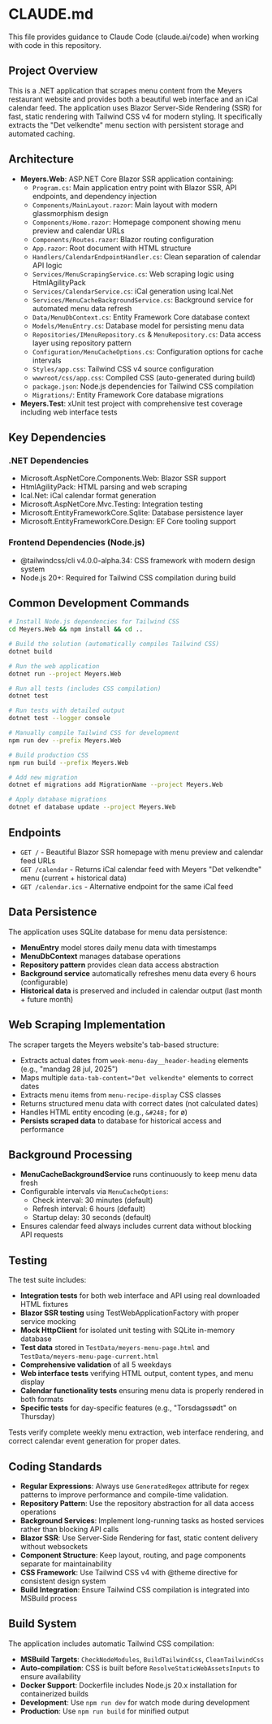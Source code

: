 # CLAUDE.md

This file provides guidance to Claude Code (claude.ai/code) when working with code in this repository.

## Project Overview

This is a .NET application that scrapes menu content from the Meyers restaurant website and provides both a beautiful web interface and an iCal calendar feed. The application uses Blazor Server-Side Rendering (SSR) for fast, static rendering with Tailwind CSS v4 for modern styling. It specifically extracts the "Det velkendte" menu section with persistent storage and automated caching.

## Architecture

- **Meyers.Web**: ASP.NET Core Blazor SSR application containing:
  - `Program.cs`: Main application entry point with Blazor SSR, API endpoints, and dependency injection
  - `Components/MainLayout.razor`: Main layout with modern glassmorphism design
  - `Components/Home.razor`: Homepage component showing menu preview and calendar URLs
  - `Components/Routes.razor`: Blazor routing configuration
  - `App.razor`: Root document with HTML structure
  - `Handlers/CalendarEndpointHandler.cs`: Clean separation of calendar API logic
  - `Services/MenuScrapingService.cs`: Web scraping logic using HtmlAgilityPack
  - `Services/CalendarService.cs`: iCal generation using Ical.Net
  - `Services/MenuCacheBackgroundService.cs`: Background service for automated menu data refresh
  - `Data/MenuDbContext.cs`: Entity Framework Core database context
  - `Models/MenuEntry.cs`: Database model for persisting menu data
  - `Repositories/IMenuRepository.cs` & `MenuRepository.cs`: Data access layer using repository pattern
  - `Configuration/MenuCacheOptions.cs`: Configuration options for cache intervals
  - `Styles/app.css`: Tailwind CSS v4 source configuration
  - `wwwroot/css/app.css`: Compiled CSS (auto-generated during build)
  - `package.json`: Node.js dependencies for Tailwind CSS compilation
  - `Migrations/`: Entity Framework Core database migrations
- **Meyers.Test**: xUnit test project with comprehensive test coverage including web interface tests

## Key Dependencies

### .NET Dependencies
- Microsoft.AspNetCore.Components.Web: Blazor SSR support
- HtmlAgilityPack: HTML parsing and web scraping
- Ical.Net: iCal calendar format generation
- Microsoft.AspNetCore.Mvc.Testing: Integration testing
- Microsoft.EntityFrameworkCore.Sqlite: Database persistence layer
- Microsoft.EntityFrameworkCore.Design: EF Core tooling support

### Frontend Dependencies (Node.js)
- @tailwindcss/cli v4.0.0-alpha.34: CSS framework with modern design system
- Node.js 20+: Required for Tailwind CSS compilation during build

## Common Development Commands

```bash
# Install Node.js dependencies for Tailwind CSS
cd Meyers.Web && npm install && cd ..

# Build the solution (automatically compiles Tailwind CSS)
dotnet build

# Run the web application
dotnet run --project Meyers.Web

# Run all tests (includes CSS compilation)
dotnet test

# Run tests with detailed output
dotnet test --logger console

# Manually compile Tailwind CSS for development
npm run dev --prefix Meyers.Web

# Build production CSS
npm run build --prefix Meyers.Web

# Add new migration
dotnet ef migrations add MigrationName --project Meyers.Web

# Apply database migrations
dotnet ef database update --project Meyers.Web
```

## Endpoints

- `GET /` - Beautiful Blazor SSR homepage with menu preview and calendar feed URLs
- `GET /calendar` - Returns iCal calendar feed with Meyers "Det velkendte" menu (current + historical data)
- `GET /calendar.ics` - Alternative endpoint for the same iCal feed

## Data Persistence

The application uses SQLite database for menu data persistence:
- **MenuEntry** model stores daily menu data with timestamps
- **MenuDbContext** manages database operations
- **Repository pattern** provides clean data access abstraction
- **Background service** automatically refreshes menu data every 6 hours (configurable)
- **Historical data** is preserved and included in calendar output (last month + future month)

## Web Scraping Implementation

The scraper targets the Meyers website's tab-based structure:
- Extracts actual dates from `week-menu-day__header-heading` elements (e.g., "mandag 28 jul, 2025")
- Maps multiple `data-tab-content="Det velkendte"` elements to correct dates
- Extracts menu items from `menu-recipe-display` CSS classes
- Returns structured menu data with correct dates (not calculated dates)
- Handles HTML entity encoding (e.g., `&#248;` for ø)
- **Persists scraped data** to database for historical access and performance

## Background Processing

- **MenuCacheBackgroundService** runs continuously to keep menu data fresh
- Configurable intervals via `MenuCacheOptions`:
  - Check interval: 30 minutes (default)
  - Refresh interval: 6 hours (default)
  - Startup delay: 30 seconds (default)
- Ensures calendar feed always includes current data without blocking API requests

## Testing

The test suite includes:
- **Integration tests** for both web interface and API using real downloaded HTML fixtures
- **Blazor SSR testing** using TestWebApplicationFactory with proper service mocking
- **Mock HttpClient** for isolated unit testing with SQLite in-memory database  
- **Test data** stored in `TestData/meyers-menu-page.html` and `TestData/meyers-menu-page-current.html`
- **Comprehensive validation** of all 5 weekdays
- **Web interface tests** verifying HTML output, content types, and menu display
- **Calendar functionality tests** ensuring menu data is properly rendered in both formats
- **Specific tests** for day-specific features (e.g., "Torsdagssødt" on Thursday)

Tests verify complete weekly menu extraction, web interface rendering, and correct calendar event generation for proper dates.

## Coding Standards

- **Regular Expressions**: Always use `GeneratedRegex` attribute for regex patterns to improve performance and compile-time validation.
- **Repository Pattern**: Use the repository abstraction for all data access operations
- **Background Services**: Implement long-running tasks as hosted services rather than blocking API calls
- **Blazor SSR**: Use Server-Side Rendering for fast, static content delivery without websockets
- **Component Structure**: Keep layout, routing, and page components separate for maintainability
- **CSS Framework**: Use Tailwind CSS v4 with @theme directive for consistent design system
- **Build Integration**: Ensure Tailwind CSS compilation is integrated into MSBuild process

## Build System

The application includes automatic Tailwind CSS compilation:
- **MSBuild Targets**: `CheckNodeModules`, `BuildTailwindCss`, `CleanTailwindCss`
- **Auto-compilation**: CSS is built before `ResolveStaticWebAssetsInputs` to ensure availability
- **Docker Support**: Dockerfile includes Node.js 20.x installation for containerized builds
- **Development**: Use `npm run dev` for watch mode during development
- **Production**: Use `npm run build` for minified output
